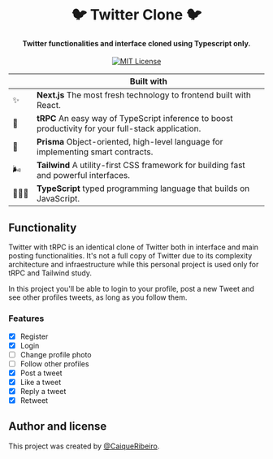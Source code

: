 <h1 align="center">
  🐦  Twitter Clone 🐦 
</h1>

<h4 align="center">Twitter functionalities and interface cloned using Typescript only.</h4>


<p align="center">
  <a href="https://github.com/Nozbe/WatermelonDB/blob/master/LICENSE">
    <img src="https://img.shields.io/badge/License-MIT-blue.svg" alt="MIT License">
  </a>
</p>

|     | Built with                                                                                                                            |
| --- | -------------------------------------------------------------------------------------------------------------------------------- |
| ✨ | **Next.js** The most fresh technology to frontend built with React.                                                                               |
| 🚀   | **tRPC** An easy way of TypeScript inference to boost productivity for your full-stack application.                                         |
| 💠  | **Prisma** Object-oriented, high-level language for implementing smart contracts.   
| 🌬️   | **Tailwind** A utility-first CSS framework for building fast and powerful interfaces.|
| 🧙🏼‍♀️  | **TypeScript** typed programming language that builds on JavaScript.                                                                                          |

## Functionality

Twitter with tRPC is an identical clone of Twitter both in interface and main posting functionalities. It's not a full copy of Twitter due to its complexity architecture and infraestructure while this personal project is used only for tRPC and Tailwind study.

In this project you'll be able to login to your profile, post a new Tweet and see other profiles tweets, as long as you follow them.

### Features
- [x] Register
- [x] Login
- [ ] Change profile photo
- [ ] Follow other profiles
- [x] Post a tweet
- [x] Like a tweet
- [x] Reply a tweet
- [x] Retweet

## Author and license

This project was created by [@CaiqueRibeiro](https://github.com/CaiqueRibeiro).

